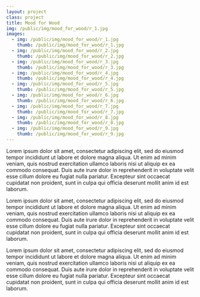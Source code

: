 ```yaml
---
layout: project
class: project
title: Mood for Wood
img: /public/img/mood_for_wood/r_1.jpg
images:
  - img: /public/img/mood_for_wood/r_1.jpg
    thumb: /public/img/mood_for_wood/r_1.jpg
  - img: /public/img/mood_for_wood/r_2.jpg
    thumb: /public/img/mood_for_wood/r_2.jpg
  - img: /public/img/mood_for_wood/r_3.jpg
    thumb: /public/img/mood_for_wood/r_3.jpg
  - img: /public/img/mood_for_wood/r_4.jpg
    thumb: /public/img/mood_for_wood/r_4.jpg
  - img: /public/img/mood_for_wood/r_5.jpg
    thumb: /public/img/mood_for_wood/r_5.jpg
  - img: /public/img/mood_for_wood/r_6.jpg
    thumb: /public/img/mood_for_wood/r_6.jpg
  - img: /public/img/mood_for_wood/r_7.jpg
    thumb: /public/img/mood_for_wood/r_7.jpg
  - img: /public/img/mood_for_wood/r_8.jpg
    thumb: /public/img/mood_for_wood/r_8.jpg
  - img: /public/img/mood_for_wood/r_9.jpg
    thumb: /public/img/mood_for_wood/r_9.jpg
---
```


Lorem ipsum dolor sit amet, consectetur adipiscing elit, sed do eiusmod tempor incididunt ut labore et dolore magna aliqua. Ut enim ad minim veniam, quis nostrud exercitation ullamco laboris nisi ut aliquip ex ea commodo consequat. Duis aute irure dolor in reprehenderit in voluptate velit esse cillum dolore eu fugiat nulla pariatur. Excepteur sint occaecat cupidatat non proident, sunt in culpa qui officia deserunt mollit anim id est laborum.

Lorem ipsum dolor sit amet, consectetur adipiscing elit, sed do eiusmod tempor incididunt ut labore et dolore magna aliqua. Ut enim ad minim veniam, quis nostrud exercitation ullamco laboris nisi ut aliquip ex ea commodo consequat. Duis aute irure dolor in reprehenderit in voluptate velit esse cillum dolore eu fugiat nulla pariatur. Excepteur sint occaecat cupidatat non proident, sunt in culpa qui officia deserunt mollit anim id est laborum.

Lorem ipsum dolor sit amet, consectetur adipiscing elit, sed do eiusmod tempor incididunt ut labore et dolore magna aliqua. Ut enim ad minim veniam, quis nostrud exercitation ullamco laboris nisi ut aliquip ex ea commodo consequat. Duis aute irure dolor in reprehenderit in voluptate velit esse cillum dolore eu fugiat nulla pariatur. Excepteur sint occaecat cupidatat non proident, sunt in culpa qui officia deserunt mollit anim id est laborum.
